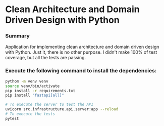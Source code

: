 # Clean Architecture and Domain Driven Design with Python

### Summary

Application for implementing clean architecture and domain driven design with Python. Just it, there is no other
purpose. I didn't make 100% of test coverage, but all the tests are passing.

### Execute the following command to install the dependencies:

```bash
pythom -m venv venv
source venv/bin/activate
pip install -r requirements.txt
pip install "fastapi[all]"

# To execute the server to test the API
uvicorn src.infrastructure.api.server:app --reload
# To execute the tests
pytest
```
